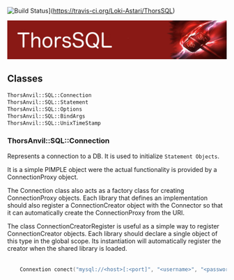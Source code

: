 ![Build Status](https://travis-ci.org/Loki-Astari/ThorsSQL.svg?branch=master)](https://travis-ci.org/Loki-Astari/ThorsSQL)

![ThorStream](../img/stream.jpg)

## Classes

    ThorsAnvil::SQL::Connection
    ThorsAnvil::SQL::Statement
    ThorsAnvil::SQL::Options
    ThorsAnvil::SQL::BindArgs
    ThorsAnvil::SQL::UnixTimeStamp

### ThorsAnvil::SQL::Connection

Represents a connection to a DB. 
It is used to initialize `Statement Objects`.

It is a simple PIMPLE object were the actual functionality is provided by a ConnectionProxy object.

The Connection class also acts as a factory class for creating ConnectionProxy objects. Each library that defines an implementation should also register a ConnectionCreator object with the Connector so that it can automatically create the ConnectionProxy from the URI.

The class ConnectionCreatorRegister is useful as a simple way to register ConnectionCreator objects. Each library should declare a single object of this type in the global scope. Its instantiation will automatically register the creator when the shared library is loaded.

````C++ Example:

    Connextion conect("mysql://<host>[:<port]", "<username>", "<password>", "<DB Name>");
````


